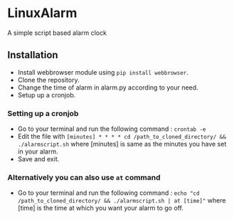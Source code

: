 # LinuxAlarm
A simple script based alarm clock

## Installation
* Install webbrowser module using `pip install webbrowser`.
* Clone the repository.
* Change the time of alarm in alarm.py according to your need.
* Setup up a cronjob.

### Setting up a cronjob
* Go to your terminal and run the following command : `crontab -e`
* Edit the file with `[minutes] * * * * cd /path_to_cloned_directory/ && ./alarmscript.sh` where [minutes] is same as the minutes you have set in your alarm.
* Save and exit.

### Alternatively you can also use `at` command
* Go to your terminal and run the following command : `echo "cd /path_to_cloned_directory/ && ./alarmscript.sh | at [time]"` where [time] is the time at which you want your alarm to go off.
